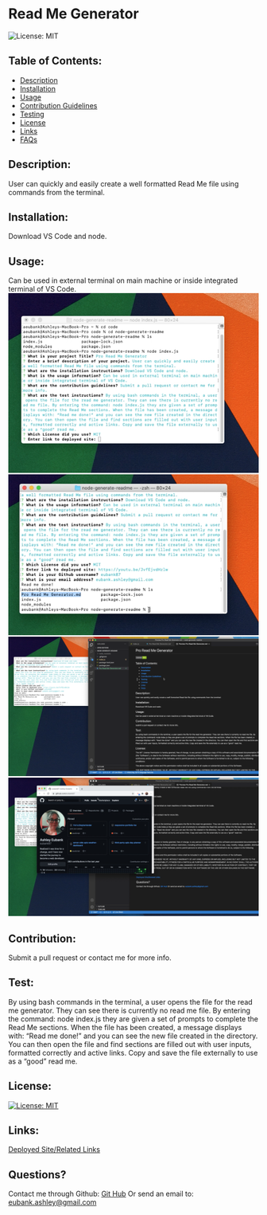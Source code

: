 # Read Me Generator  
![License: MIT](https://img.shields.io/badge/License-MIT-yellow.svg)
  
## Table of Contents:
* [Description](#Description)
* [Installation](##installation)
* [Usage](##usage)
* [Contribution Guidelines](##contribution)
* [Testing](##test)
* [License](##license)
* [Links](##links)
* [FAQs](##Questions)
  
## Description:
User can quickly and easily create a well formatted Read Me file using commands from the terminal.
  
## Installation:
Download VS Code and node.
  
## Usage:
Can be used in external terminal on main machine or inside integrated terminal of VS Code.
![Terminal Start](./assets/terminal-start.png)
![Read Me Done](./assets/readme-done.png)
![Side by Side](./assets/sideby-side.png)
![Active Link](./assets/active-link.png)
  
## Contribution:
Submit a pull request or contact me for more info.
  
## Test:
By using bash commands in the terminal, a user opens the file for the read me generator. They can see there is currently no read me file. By entering the command: node index.js they are given a set of prompts to complete the Read Me sections. When the file has been created, a message displays with: “Read me done!” and you can see the new file created in the directory. You can then open the file and find sections are filled out with user inputs, formatted correctly and active links. Copy and save the file externally to use as a “good” read me.
  
## License:
[![License: MIT](https://img.shields.io/badge/License-MIT-yellow.svg)](https://opensource.org/licenses/MIT)
  
## Links:
[Deployed Site/Related Links](https://youtu.be/Ed5BTmui7VQ)
  
## Questions?
Contact me through Github:
[Git Hub](https://github.com/eubank87)
Or send an email to: eubank.ashley@gmail.com